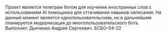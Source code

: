 Проект является телеграм ботом для изучения иностранных слов с использованием AI помощника для оттачивания навыков написания. На данный момент является однопользовательским, но в дальнейшем планируется модернизация до многопользовательского бота. Выполнил: Дьяченко Андрей Сергеевич. БСБО-04-22
